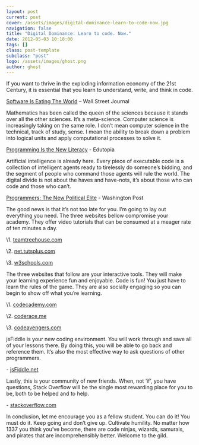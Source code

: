 ```yaml
---
layout: post
current: post
cover: /assets/images/digital-dominance-learn-to-code-now.jpg
navigation: false
title: "Digital Dominance: Learn to code. Now."
date: 2012-05-03 10:18:00
tags: []
class: post-template
subclass: "post"
logo: /assets/images/ghost.png
author: ghost
---
```


If you want to thrive in the exploding information economy of the 21st Century, it is essential that you learn to understand, write, and think in code.

[Software Is Eating The World](https://href.li/?http://on.wsj.com/ICxERu) – Wall Street Journal

Mathematics has been called the queen of the sciences because it stands over all the other sciences. It’s a meta-science. Computer science is increasingly taking on the same role. I don’t mean computer science in the technical, track of study, sense. I mean the ability to break down a problem into logical units and apply computational processes to solve it.

[Programming Is the New Literacy](https://href.li/?http://bit.ly/IIBZG5) - Edutopia

Artificial intelligence is already here. Every piece of executable code is a collection of intelligent agents ready to tirelessly do someone’s bidding, and the segment of people who command those agents will rule the world. The digital divide is not about the haves and have-nots, it’s about those who can code and those who can’t.

[Programmers: The New Political Elite](https://href.li/?http://wapo.st/IAsc0o) - Washington Post

The good news is that it’s not too late for you. I’m going to lay out everything you need. The three websites bellow compromise your academy. They offer video tutorials that can be consumed at a meager rate of ten minutes a day.

\1. [teamtreehouse.com](https://t.umblr.com/redirect?z=http%3A%2F%2Fteamtreehouse.com&t=NDAxMTA1N2JhYjViMTg4NzVlNTk1YTYxMTNmN2Q4NDIyNzhiYzJhOCxlRGJvVFdtRg%3D%3D&b=t%3Amc9oE5TJkAXO_RNMdoK8vQ&p=https%3A%2F%2Fsingularityhacker.com%2Fpost%2F22352979671%2Fdigital-dominance-learn-to-code-now&m=1&ts=1642093169)

\2. [net.tutsplus.com](https://href.li/?http://net.tutsplus.com)

\3. [w3schools.com](https://href.li/?http://www.w3schools.com)

The three websites that follow are your interactive tools. They will make your learning experience fun and enjoyable. Code is fun! You just have to learn the rules of the game. They are also socially engaging so you can begin to show off what you’re learning.

\1. [codecademy.com](https://t.umblr.com/redirect?z=http%3A%2F%2Fwww.codecademy.com&t=YTczMGExMmY5MDc4MTZlYmZkMWJhZmE3YmIwZDkxMzU4NDdmZWMwZixlRGJvVFdtRg%3D%3D&b=t%3Amc9oE5TJkAXO_RNMdoK8vQ&p=https%3A%2F%2Fsingularityhacker.com%2Fpost%2F22352979671%2Fdigital-dominance-learn-to-code-now&m=1&ts=1642093169)

\2. [coderace.me](https://href.li/?http://coderace.me)

\3. [codeavengers.com](https://href.li/?http://www.codeavengers.com)

jsFiddle is your new coding environment. You will work through and save all of your lessons there. By doing this, you will be able to go back and reference them. It’s also the most effective way to ask questions of other programmers.

\- [jsFiddle.net](https://href.li/?http://jsfiddle.net)

Lastly, this is your community of new friends. When, not ‘if’, you have questions, Stack Overflow will be the single most rewarding place for you to be, both to be helped and to help.

\- [stackoverflow.com](https://href.li/?http://stackoverflow.com)

In conclusion, let me encourage you as a fellow student. You can do it! You must do it. Keep going and don’t give up. Cultivate humility. No matter how 1337 you think you’ve become, there are code ninjas, wizards, samurais, and pirates that are incomprehensibly better. Welcome to the gild.

